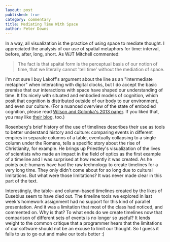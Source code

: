 ```yaml
---
layout: post
published: true
category: commentary
title: Mediating Time With Space
author: Peter Downs
---
```

In a way, all visualization is the practice of using space to mediate thought. I appreciated the analysis of our use of spatial metaphors for time: interval, before, after, long, short. As WJT Mitchell commented:

> The fact is that spaital form is the perceptual basis of our notion of time, that we literally cannot 'tell time' without the mediation of space.

I'm not sure I buy Lakoff's argument about the line as an "intermediate metaphor" when interacting with digital clocks, but I do accept the basic premise that our interactions with space have shaped our understanding of time. It fits nicely with situated and embodied models of cognition, which posit that cognition is distributed outside of our body to our environment, and even our culture. (For a nuanced overview of the state of embodied cognition, please read [Wilson and Golonka's 2013 paper](https://www.ncbi.nlm.nih.gov/pmc/articles/PMC3569617/). If you liked that, you may like [their blog](http://psychsciencenotes.blogspot.co.uk/), too.)

Rosenberg's brief history of the use of timelines describes their use as tools to better understand history and culture: comparing events in different empires in separate columns of a table, eventually collapsing to a single column under the Romans, tells a specific story about the rise of Christianity, for example. He brings up Priestley's visualization of the lives of scientists who made an impact in the field of optics as the first example of a timeline and I was surprised at how recently it was created. As he points out: humans have had the raw technology to create timelines for a very long time. They only didn't come about for so long due to cultural limitations. But what were those limitations? It was never made clear in this part of the text.

Interestingly, the table- and column-based timelines created by the likes of Eusebius seem to have died out. The timeline tools we explored in last week's homework assignment had no support for this kind of parallel presentation. And it was a limitation that most of the class had noticed, and commented on. Why is that? To what ends do we create timelines now that comparison of different sets of events is no longer so useful? It lends weight to the common critique that a programmer hears that the limitations of our software should not be an excuse to limit our thought. So I guess it falls to us to go out and make our tools better :)

